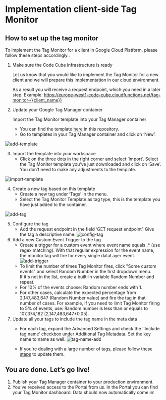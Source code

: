 # Implementation client-side Tag Monitor

## How to set up the tag monitor

To implement the Tag Monitor for a client in Google Cloud Platform, please follow these steps accordingly..

1. Make sure the Code Cube infrastructure is ready

   Let us know that you would like to implement the Tag Monitor for a new client and we will prepare this implementation in our cloud environment.

   As a result you will receive a request endpoint, which you need in a later step. Example: https://europe-west1-code-cube.cloudfunctions.net/tag-monitor-{{client_name}}
2. Update your Google Tag Manager container

   Import the Tag Monitor template into your Tag Manager container
   - You can find the template [here](https://gitlab.com/code-cube-standards/tag-monitor-implementation/-/blob/main/gtm-templates/Code_Cube_Client_Tag_Monitor_Template.tpl) in this repository.
   - Go to templates in your Tag Manager container and click on ‘New’.

![add-template](uploads/d2661ff53621d619a334cce47a837d1e/add-template.png)

3. Import the template into your workspace
   - Click on the three dots in the right corner and select ‘Import’. Select the Tag Monitor template you’ve just downloaded and click on ‘Save’. You don’t need to make any adjustments to the template.

![import-template](uploads/025f264cd6892ea467196a62ea1bdaaf/import-template.png)


4. Create a new tag based on this template
   - Create a new tag under ‘Tags’ in the menu.
   - Select the Tag Monitor Template as tag type, this is the template you have just added to the container.
  
![add-tag](uploads/155cf7b14c15db4d3f672f6fa82e939b/add-tag.png)

5. Configure the tag
   - Add the request endpoint in the field ‘GET request endpoint’. Give the tag a descriptive name. ![config-tag](uploads/a64bf84a8065a4fe320599dc1e770b53/config-tag.png)
6. Add a new Custom Event Trigger to the tag
   - Create a trigger for a custom event where event name equals .\* (use regex matching). With that regular expression for the event name, the monitor tag will fire for every single dataLayer event.\
     ![add-trigger](uploads/e6af69ba97514bef88ba9d9a81ee8e38/add-trigger.png)
   - To limit the number of times Tag Monitor fires, click "Some custom events" and select Random Number in the first dropdown menu.\
     If it's not in the list, create a built-in variable Random Number and repeat.
   - For 10% of the events choose: Random number ends with 1.
   - For other cases, calculate the expected percentage from 2,147,483,647 (Random Number value) and fire the tag in that number of cases. For example, if you need to limit Tag Monitor firing to 5% of events, use: Random number is less than or equals to 107,374,182 (2,147,483,647\*0.05).
7. Update all your tags to include the tag name in the meta data
   - For each tag, expand the Advanced Settings and check the ‘’Include tag name’ checkbox under Additional Tag Metadata. Set the key name to name as well.
  ![tag-name-add](uploads/69179deb67888eeee748256916714e1a/tag-name-add.png)

   - If you're dealing with a large number of tags, please follow [these steps](https://gitlab.com/code-cube-standards/tag-monitor-implementation/-/wikis/Tags-bulk-edit) to update them.

## You are done. Let’s go live!

1. Publish your Tag Manager container to your production environment.
2. You’ve received access to the Portal from us. In the Portal you can find your Tag Monitor dashboard. Data should now automatically come in!